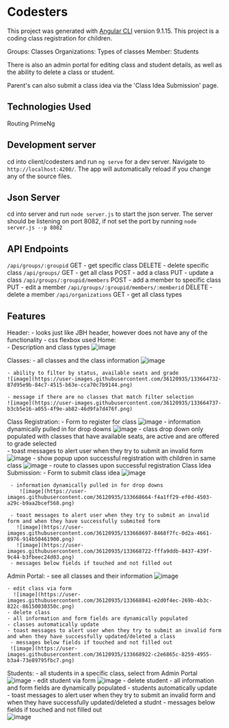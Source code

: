 # Codesters

This project was generated with [Angular CLI](https://github.com/angular/angular-cli) version 9.1.15.
This project is a coding class registration for children. 

Groups: Classes
Organizations: Types of classes
Member: Students

There is also an admin portal for editing class and student details, as well as the ability to delete a class or student.

Parent's can also submit a class idea via the 'Class Idea Submission' page.

## Technologies Used
Routing 
PrimeNg

## Development server

cd into client/codesters and run `ng serve` for a dev server. Navigate to `http://localhost:4200/`. The app will automatically reload if you change any of the source files.

## Json Server

cd into server and run `node server.js` to start the json server. The server should be listening on port 8082, if not set the port by running `node server.js --p 8082`

## API Endpoints

`/api/groups/:groupid`
 GET - get specific class
 DELETE - delete specific class
`/api/groups/` 
 GET - get all class
 POST - add a class
 PUT - update a class
`/api/groups/:groupid/members`
 POST - add a member to specific class
 PUT - edit a member
`/api/groups/:groupid/members/:memberid`
 DELETE - delete a member
`/api/organizations`
 GET - get all class types

## Features
Header: 
    - looks just like JBH header, however does not have any of the functionality 
    - css flexbox used
Home:   
    - Description and class types
    ![image](https://user-images.githubusercontent.com/36120935/133664557-742e16b1-617b-4605-a1ba-8a035b5cda4e.png)

Classes: 
    - all classes and the class information
    ![image](https://user-images.githubusercontent.com/36120935/133664726-ea4c89c8-fcb2-4ecf-a8e2-ad38d83020dc.png)

    - ability to filter by status, available seats and grade
    ![image](https://user-images.githubusercontent.com/36120935/133664732-87d95e9b-84c7-4515-b63e-cca70c7b9144.png)

    - message if there are no classes that match filter selection
    ![image](https://user-images.githubusercontent.com/36120935/133664737-b3cb5e16-a055-4f9e-ab82-46d9fa7d476f.png)

Class Registration:
    - Form to register for class
      ![image](https://user-images.githubusercontent.com/36120935/133667570-845d4856-853d-4281-b724-f18dd68b2e77.png)
    - information dynamically pulled in for drop downs
      ![image](https://user-images.githubusercontent.com/36120935/133667596-efd345aa-3372-401f-a44a-0c950d3cfb19.png)
    - class drop down only populated with classes that have available seats, are active and are offered to grade    selected  
    - toast messages to alert user when they try to submit an invalid form
      ![image](https://user-images.githubusercontent.com/36120935/133667631-56f5884d-15c7-4c31-b478-46aa58fc23c7.png)
    - show popup upon successful registration with children in same class
      ![image](https://user-images.githubusercontent.com/36120935/133668397-df22a1d9-70f1-4912-9ac4-5cbac9201f8b.png)
    - route to classes upon successful registration
Class Idea Submission:
     - Form to submit class idea
       ![image](https://user-images.githubusercontent.com/36120935/133668643-02701e5d-8920-47bf-a035-a23f2bd3819f.png)

     - information dynamically pulled in for drop downs
        ![image](https://user-images.githubusercontent.com/36120935/133668664-f4a1ff29-ef0d-4503-a29c-b9aa2bcef568.png)

     - toast messages to alert user when they try to submit an invalid form and when they have successfully submited form
       ![image](https://user-images.githubusercontent.com/36120935/133668697-8468f7fc-0d2a-4661-8976-914b50461900.png)
       ![image](https://user-images.githubusercontent.com/36120935/133668722-fffa9ddb-8437-439f-9c44-b3fbeec24d03.png)
     - messages below fields if touched and not filled out    
Admin Portal: 
    - see all classes and their information
      ![image](https://user-images.githubusercontent.com/36120935/133668797-00dea95d-ee3e-4d8f-ae21-cc143aab67c2.png)

    - edit class via form 
      ![image](https://user-images.githubusercontent.com/36120935/133668841-e2d0f4ec-269b-4b3c-822c-86150030350c.png)
    - delete class
    - all information and form fields are dynamically populated
    - classes automatically update    
    - toast messages to alert user when they try to submit an invalid form and when they have successfully updated/deleted a class
     - messages below fields if touched and not filled out   
     ![image](https://user-images.githubusercontent.com/36120935/133668922-c2e6865c-8259-4955-b3a4-73e89795fbc7.png)
Students: 
    - all students in a specific class, select from Admin Portal
    ![image](https://user-images.githubusercontent.com/36120935/133668952-8a5a38da-a1c2-490e-b583-3ecd0c52e8db.png)
    - edit student via form 
     ![image](https://user-images.githubusercontent.com/36120935/133668981-f531924d-da35-484e-afcf-19cfedee0b97.png)
    - delete student
    - all information and form fields are dynamically populated
    - students automatically update    
    - toast messages to alert user when they try to submit an invalid form and when they have successfully updated/deleted a studnt
    - messages below fields if touched and not filled out  
     ![image](https://user-images.githubusercontent.com/36120935/133669034-43437cb0-550d-4437-b842-c3ffc3b20f26.png)

